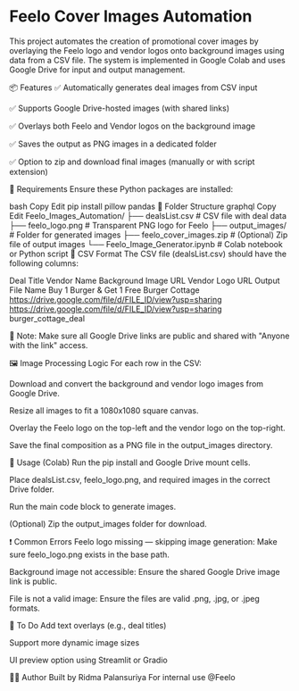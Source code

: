 # Feelo Cover Images Automation

This project automates the creation of promotional cover images by overlaying the Feelo logo and vendor logos onto background images using data from a CSV file. The system is implemented in Google Colab and uses Google Drive for input and output management.

📦 Features
✅ Automatically generates deal images from CSV input

✅ Supports Google Drive-hosted images (with shared links)

✅ Overlays both Feelo and Vendor logos on the background image

✅ Saves the output as PNG images in a dedicated folder

✅ Option to zip and download final images (manually or with script extension)

🧰 Requirements
Ensure these Python packages are installed:

bash
Copy
Edit
pip install pillow pandas
📂 Folder Structure
graphql
Copy
Edit
Feelo_Images_Automation/
├── dealsList.csv                  # CSV file with deal data
├── feelo_logo.png                # Transparent PNG logo for Feelo
├── output_images/                # Folder for generated images
├── feelo_cover_images.zip        # (Optional) Zip file of output images
└── Feelo_Image_Generator.ipynb   # Colab notebook or Python script
📄 CSV Format
The CSV file (dealsList.csv) should have the following columns:

Deal Title	Vendor Name	Background Image URL	Vendor Logo URL	Output File Name
Buy 1 Burger & Get 1 Free	Burger Cottage	https://drive.google.com/file/d/FILE_ID/view?usp=sharing	https://drive.google.com/file/d/FILE_ID/view?usp=sharing	burger_cottage_deal

🔗 Note: Make sure all Google Drive links are public and shared with "Anyone with the link" access.

🖼️ Image Processing Logic
For each row in the CSV:

Download and convert the background and vendor logo images from Google Drive.

Resize all images to fit a 1080x1080 square canvas.

Overlay the Feelo logo on the top-left and the vendor logo on the top-right.

Save the final composition as a PNG file in the output_images directory.

🚀 Usage (Colab)
Run the pip install and Google Drive mount cells.

Place dealsList.csv, feelo_logo.png, and required images in the correct Drive folder.

Run the main code block to generate images.

(Optional) Zip the output_images folder for download.

❗ Common Errors
Feelo logo missing — skipping image generation: Make sure feelo_logo.png exists in the base path.

Background image not accessible: Ensure the shared Google Drive image link is public.

File is not a valid image: Ensure the files are valid .png, .jpg, or .jpeg formats.

📌 To Do
 Add text overlays (e.g., deal titles)

 Support more dynamic image sizes

 UI preview option using Streamlit or Gradio

🧑‍💻 Author
Built by Ridma Palansuriya
For internal use @Feelo

